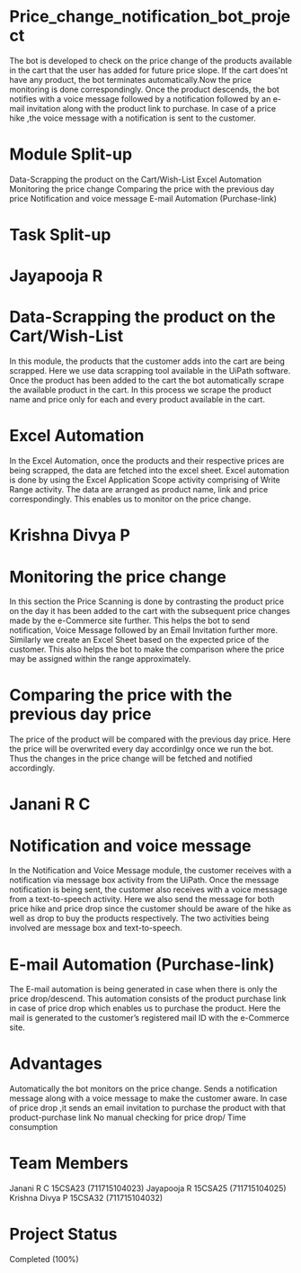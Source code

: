 # Price_change_notification_bot_project
The bot is developed to check on the price change of the products available in the cart that the user has added for future price slope.
If the cart does'nt have any product, the bot terminates automatically.Now the price monitoring is done correspondingly. 
Once the product descends, the bot notifies with a voice message followed by a notification followed by an e-mail invitation along with
the product link to purchase. In case of a price hike ,the voice message with a notification is sent to the customer.

# Module Split-up
Data-Scrapping the product on the Cart/Wish-List 
Excel Automation
Monitoring the price change 
Comparing the price with the previous day price 
Notification and voice message 
E-mail Automation (Purchase-link)


# Task Split-up
# Jayapooja R
# Data-Scrapping the product on the Cart/Wish-List 
In this module, the products that the customer adds into the cart are being scrapped. Here we use data scrapping tool available in the UiPath software. Once the product has been added to the cart the bot automatically scrape the available product in the cart. In this process we scrape the product name and price only for each and every product available in the cart.
# Excel Automation
In the Excel Automation, once the products and their respective prices are being scrapped, the data are fetched into the excel sheet. Excel automation is done by using the Excel Application Scope activity comprising of Write Range activity. The data are arranged as product name, link and price correspondingly. This enables us to monitor on the price change.

# Krishna Divya P
# Monitoring the price change 
In this section the Price Scanning is done by contrasting the product price on the day it has been added to the cart with the subsequent price changes made by the e-Commerce site further. This helps the bot to send notification, Voice Message followed by an Email Invitation further more. Similarly we create an Excel Sheet based on the expected price of the customer. This also helps the bot to make the comparison where the price may be assigned within the range approximately.	
# Comparing the price with the previous day price 
The price of the product will be compared with the previous day price. Here the price will be overwrited every day accordinlgy once we run the bot. Thus the changes in the price change will be fetched and notified accordingly.

# Janani R C
# Notification and voice message 
In the Notification and Voice Message module, the customer receives with a notification via message box activity from the UiPath. Once the message notification is being sent, the customer also receives with a voice message from a text-to-speech activity. Here we also send the message for both price hike and price drop since the customer should be aware of the hike as well as drop to buy the products respectively. The two activities being involved are message box and text-to-speech.
# E-mail Automation (Purchase-link)
The E-mail automation is being generated in case when there is only the price drop/descend. This automation consists of the product purchase link in case of price drop which enables us to purchase the product. Here the mail is generated to the customer’s registered mail ID with the e-Commerce site. 


# Advantages
Automatically the bot monitors on the price change. 
Sends a notification message along with a voice message to make the customer aware.
In case of price drop ,it sends an email invitation to purchase the product with that product-purchase link 
No manual checking for price drop/ Time consumption


# Team Members
Janani R C 15CSA23 (711715104023) 
Jayapooja R 15CSA25 (711715104025) 
Krishna Divya P 15CSA32 (711715104032)


# Project Status
Completed (100%)

